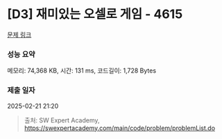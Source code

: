 # [D3] 재미있는 오셀로 게임 - 4615 

[문제 링크](https://swexpertacademy.com/main/code/problem/problemDetail.do?contestProbId=AWQmA4uK8ygDFAXj) 

### 성능 요약

메모리: 74,368 KB, 시간: 131 ms, 코드길이: 1,728 Bytes

### 제출 일자

2025-02-21 21:20



> 출처: SW Expert Academy, https://swexpertacademy.com/main/code/problem/problemList.do